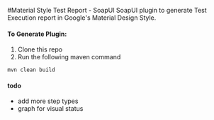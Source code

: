 #Material Style Test Report - SoapUI
SoapUI plugin to generate Test Execution report in Google's Material Design Style.

#### To Generate Plugin:
1. Clone this repo
2. Run the following maven command
```maven
mvn clean build
```

#### todo
* add more step types
* graph for visual status
